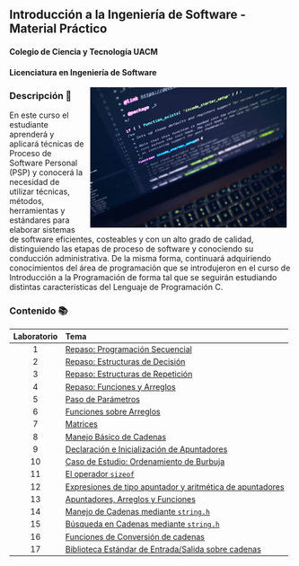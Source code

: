 ## Introducción a la Ingeniería de Software - Material Práctico
#### Colegio de Ciencia y Tecnología UACM
#### Licenciatura en Ingeniería de Software

<img src="imagenes/portada.jpeg" align="right" height="250" width="350" hspace="10">

### Descripción :pencil:

En este curso el estudiante aprenderá y aplicará técnicas de Proceso de Software Personal (PSP) y conocerá la necesidad 
de utilizar técnicas, métodos, herramientas y estándares para elaborar sistemas de software eficientes, costeables y con un alto grado de calidad, distinguiendo las etapas de proceso de software y conociendo su conducción administrativa. De 
la misma forma, continuará adquiriendo conocimientos del área de programación que se introdujeron en el curso de Introducción a la Programación de forma tal que se seguirán estudiando distintas características del Lenguaje de Programación C.

### Contenido :books:

Laboratorio | Tema                                                                                 | 
:---------: | :----------------------------------------------------------------------------------- |
1           | [Repaso: Programación Secuencial](laboratorio01/README.md)                           |
2           | [Repaso: Estructuras de Decisión](laboratorio02/README.md)                           |
3           | [Repaso: Estructuras de Repetición](laboratorio03/README.md)                         |
4           | [Repaso: Funciones y Arreglos](laboratorio04/README.md)                              |
5           | [Paso de Parámetros](laboratorio05/README.md)                                        |
6           | [Funciones sobre Arreglos](laboratorio06/README.md)                                  |
7           | [Matrices](laboratorio07/README.md)                                                  |
8           | [Manejo Básico de Cadenas](laboratorio08/README.md)                                  |
9           | [Declaración e Inicialización de Apuntadores](laboratorio09/README.md)               |
10          | [Caso de Estudio: Ordenamiento de Burbuja](laboratorio10/README.md)                  |
11          | [El operador `sizeof`](laboratorio11/README.md)                                      |
12          | [Expresiones de tipo apuntador y aritmética de apuntadores](laboratorio12/README.md) |
13          | [Apuntadores, Arreglos y Funciones](laboratorio13/README.md)                         |
14          | [Manejo de Cadenas mediante `string.h`](laboratorio14/README.md)                     |
15          | [Búsqueda en Cadenas mediante `string.h`](laboratorio15/README.md)                   |
16          | [Funciones de Conversión de cadenas](laboratorio16/README.md)                        |
17          | [Biblioteca Estándar de Entrada/Salida sobre cadenas](laboratorio17/README.md)       |
